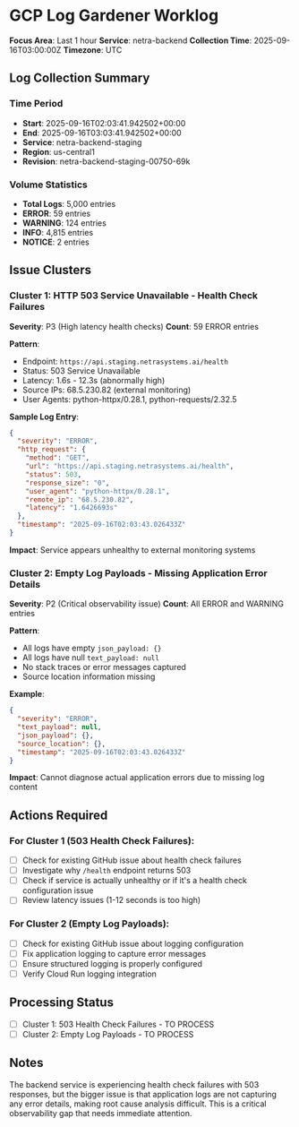 # GCP Log Gardener Worklog
**Focus Area**: Last 1 hour
**Service**: netra-backend
**Collection Time**: 2025-09-16T03:00:00Z
**Timezone**: UTC

## Log Collection Summary

### Time Period
- **Start**: 2025-09-16T02:03:41.942502+00:00
- **End**: 2025-09-16T03:03:41.942502+00:00
- **Service**: netra-backend-staging
- **Region**: us-central1
- **Revision**: netra-backend-staging-00750-69k

### Volume Statistics
- **Total Logs**: 5,000 entries
- **ERROR**: 59 entries
- **WARNING**: 124 entries
- **INFO**: 4,815 entries
- **NOTICE**: 2 entries

## Issue Clusters

### Cluster 1: HTTP 503 Service Unavailable - Health Check Failures
**Severity**: P3 (High latency health checks)
**Count**: 59 ERROR entries

**Pattern**:
- Endpoint: `https://api.staging.netrasystems.ai/health`
- Status: 503 Service Unavailable
- Latency: 1.6s - 12.3s (abnormally high)
- Source IPs: 68.5.230.82 (external monitoring)
- User Agents: python-httpx/0.28.1, python-requests/2.32.5

**Sample Log Entry**:
```json
{
  "severity": "ERROR",
  "http_request": {
    "method": "GET",
    "url": "https://api.staging.netrasystems.ai/health",
    "status": 503,
    "response_size": "0",
    "user_agent": "python-httpx/0.28.1",
    "remote_ip": "68.5.230.82",
    "latency": "1.6426693s"
  },
  "timestamp": "2025-09-16T02:03:43.026433Z"
}
```

**Impact**: Service appears unhealthy to external monitoring systems

### Cluster 2: Empty Log Payloads - Missing Application Error Details
**Severity**: P2 (Critical observability issue)
**Count**: All ERROR and WARNING entries

**Pattern**:
- All logs have empty `json_payload: {}`
- All logs have null `text_payload: null`
- No stack traces or error messages captured
- Source location information missing

**Example**:
```json
{
  "severity": "ERROR",
  "text_payload": null,
  "json_payload": {},
  "source_location": {},
  "timestamp": "2025-09-16T02:03:43.026433Z"
}
```

**Impact**: Cannot diagnose actual application errors due to missing log content

## Actions Required

### For Cluster 1 (503 Health Check Failures):
- [ ] Check for existing GitHub issue about health check failures
- [ ] Investigate why `/health` endpoint returns 503
- [ ] Check if service is actually unhealthy or if it's a health check configuration issue
- [ ] Review latency issues (1-12 seconds is too high)

### For Cluster 2 (Empty Log Payloads):
- [ ] Check for existing GitHub issue about logging configuration
- [ ] Fix application logging to capture error messages
- [ ] Ensure structured logging is properly configured
- [ ] Verify Cloud Run logging integration

## Processing Status

- [ ] Cluster 1: 503 Health Check Failures - TO PROCESS
- [ ] Cluster 2: Empty Log Payloads - TO PROCESS

## Notes

The backend service is experiencing health check failures with 503 responses, but the bigger issue is that application logs are not capturing any error details, making root cause analysis difficult. This is a critical observability gap that needs immediate attention.